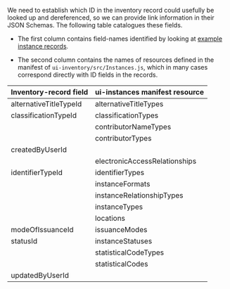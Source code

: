 We need to establish which ID in the inventory record could usefully be looked up and dereferenced, so we can provide link information in their JSON Schemas. The following table catalogues these fields.

* The first column contains field-names identified by looking at [example instance records](https://issues.folio.org/secure/attachment/15615/15615_UChicagoInstances_20181218+%282%29.json).

* The second column contains the names of resources defined in the manifest of `ui-inventory/src/Instances.js`, which in many cases correspond directly with ID fields in the records.

| Inventory-record field | ui-instances manifest resource |
| ---------------------- | ------------------------------ |
| alternativeTitleTypeId | alternativeTitleTypes          |
| classificationTypeId   | classificationTypes            |
|                        | contributorNameTypes           |
|                        | contributorTypes               |
| createdByUserId        |                                |
|                        | electronicAccessRelationships  |
| identifierTypeId       | identifierTypes                |
|                        | instanceFormats                |
|                        | instanceRelationshipTypes      |
|                        | instanceTypes                  |
|                        | locations                      |
| modeOfIssuanceId       | issuanceModes                  |
| statusId               | instanceStatuses               |
|                        | statisticalCodeTypes           |
|                        | statisticalCodes               |
| updatedByUserId        |                                |


